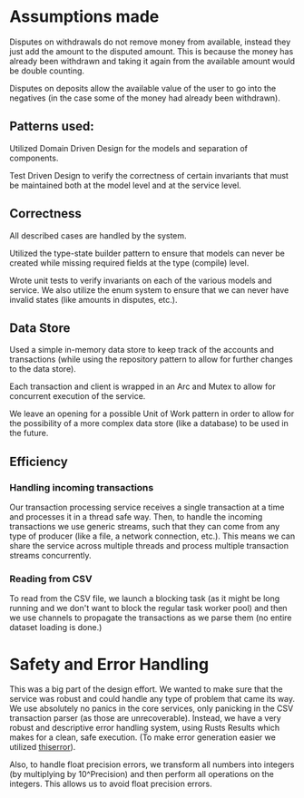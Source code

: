 # Assumptions made

Disputes on withdrawals do not remove money from available, instead they just add the amount to the disputed amount. This is because the money has already been withdrawn and taking it again from the available amount would be double counting.

Disputes on deposits allow the available value of the user to go into the negatives (in the case some of the money had already been withdrawn).

## Patterns used:
Utilized Domain Driven Design for the models and separation of components.

Test Driven Design to verify the correctness of certain invariants that must be maintained both at the model level and at the service level.

## Correctness

All described cases are handled by the system.

Utilized the type-state builder pattern to ensure that models can never be created while missing required fields at the type (compile) level.

Wrote unit tests to verify invariants on each of the various models and service. We also utilize the enum system to ensure that we can never have invalid states (like amounts in disputes, etc.).

## Data Store
Used a simple in-memory data store to keep track of the accounts and transactions (while using the repository pattern to allow for further changes to the data store).

Each transaction and client is wrapped in an Arc and Mutex to allow for concurrent execution of the service.

We leave an opening for a possible Unit of Work pattern in order to allow for the possibility of a more complex data store (like a database) to be used in the future.

## Efficiency

### Handling incoming transactions

Our transaction processing service receives a single transaction at a time and processes it in a thread safe way.
Then, to handle the incoming transactions we use generic streams, such that they can come from any type of producer (like a file, a network connection, etc.).
This means we can share the service across multiple threads and process multiple transaction streams concurrently.

### Reading from CSV

To read from the CSV file, we launch a blocking task (as it might be long running and we don't want to block the regular task worker pool) and then we use channels to propagate the transactions as we parse them (no entire dataset loading is done.)

# Safety and Error Handling

This was a big part of the design effort. We wanted to make sure that the service was robust and could handle any type of problem that came its way.
We use absolutely no panics in the core services, only panicking in the CSV transaction parser (as those are unrecoverable). Instead, we have a very robust and descriptive error handling system, using Rusts Results which makes for a clean, safe execution. (To make error generation easier we utilized [thiserror](https://crates.io/crates/thiserror)).

Also, to handle float precision errors, we transform all numbers into integers (by multiplying by 10^Precision) and then perform all operations on the integers. This allows us to avoid float precision errors.